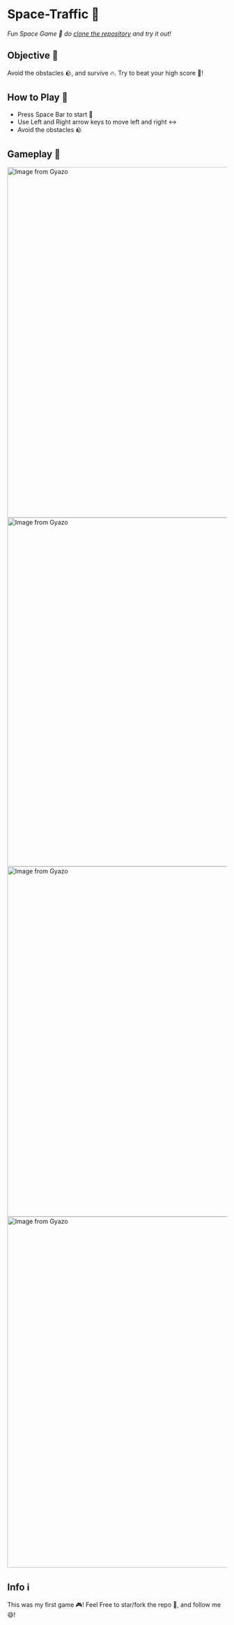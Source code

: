 # Space-Traffic 🚀

*Fun Space Game 🌌 do [clone the repository](https://docs.github.com/en/github/creating-cloning-and-archiving-repositories/cloning-a-repository-from-github/cloning-a-repository) and try it out!*

## Objective 🥅

Avoid the obstacles 🪨, and survive 🔥. Try to beat your high score 💯!

## How to Play 🤔

- Press Space Bar to start 🔘
- Use Left and Right arrow keys to move left and right ↔️
- Avoid the obstacles 🪨

## Gameplay 🎥

<a href="https://gyazo.com/28e2345c94846d5f4ce3c65db9d552c2"><img src="https://i.gyazo.com/28e2345c94846d5f4ce3c65db9d552c2.png" alt="Image from Gyazo" width="803"/></a>
<a href="https://gyazo.com/f2bc71f745ba134ecd519bf0ebbb084b"><img src="https://i.gyazo.com/f2bc71f745ba134ecd519bf0ebbb084b.png" alt="Image from Gyazo" width="799"/></a>
<a href="https://gyazo.com/9f91908985d73e2f59cb7f1428f40c52"><img src="https://i.gyazo.com/9f91908985d73e2f59cb7f1428f40c52.png" alt="Image from Gyazo" width="802"/></a>
<a href="https://gyazo.com/f1fdefbd9bb404ceda7461ead2c97592"><img src="https://i.gyazo.com/f1fdefbd9bb404ceda7461ead2c97592.png" alt="Image from Gyazo" width="804"/></a>

## Info ℹ️

This was my first game 🎮! Feel Free to star/fork the repo 🌟, and follow me 😄! 
